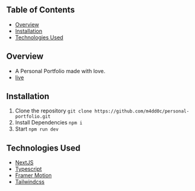﻿## Table of Contents

- [Overview](#overview)
- [Installation](#installation)
- [Technologies Used](#technologies-used)

## Overview

- A Personal Portfolio made with love.
- [live](https://m4dd0c.netlify.app/)

## Installation

1. Clone the repository
   ``` git clone https://github.com/m4dd0c/personal-portfolio.git ```
2. Install Dependencies
   ``` npm i ```
3. Start
   ``` npm run dev ```

## Technologies Used

- [NextJS](#NextJS)
- [Typescript](#Typescript)
- [Framer Motion](#framer-motion)
- [Tailwindcss](#tailwindcss)
